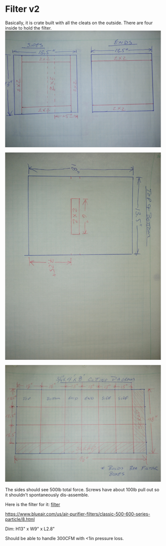 # Filter v2

Basically, it is crate built with all the cleats on the outside.  There are four inside to hold the filter.
![Drawing 1](System/AirFilter/Drawing1.jpg)

![Drawing 2](System/AirFilter/Drawing2.jpg)

![Drawing 3](System/AirFilter/Drawing3.jpg)

The sides should see 500lb total force. Screws have about 100lb pull out so it shouldn't spontaneously dis-assemble.

Here is the filter for it:
[filter](https://www.homedepot.com/p/Blueair-Classic-Replacement-Filter-500-600-Series-Genuine-Particle-Filter-Allergen-501PFK/202583080)

https://www.blueair.com/us/air-purifier-filters/classic-500-600-series-particle/8.html

Dim: H13"  x W9" x L2.8"

Should be able to handle 300CFM with <1in pressure loss.
